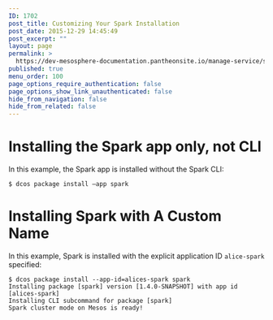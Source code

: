 ```yaml
---
ID: 1702
post_title: Customizing Your Spark Installation
post_date: 2015-12-29 14:45:49
post_excerpt: ""
layout: page
permalink: >
  https://dev-mesosphere-documentation.pantheonsite.io/manage-service/service-tutorials/using-spark/
published: true
menu_order: 100
page_options_require_authentication: false
page_options_show_link_unauthenticated: false
hide_from_navigation: false
hide_from_related: false
---
```

# Installing the Spark app only, not CLI

In this example, the Spark app is installed without the Spark CLI:

    $ dcos package install —app spark
    

# Installing Spark with A Custom Name

In this example, Spark is installed with the explicit application ID `alice-spark` specified:

    $ dcos package install --app-id=alices-spark spark
    Installing package [spark] version [1.4.0-SNAPSHOT] with app id [alices-spark]
    Installing CLI subcommand for package [spark]
    Spark cluster mode on Mesos is ready!